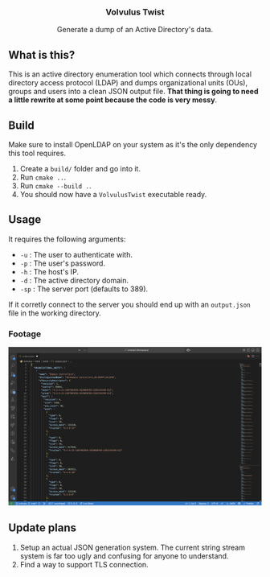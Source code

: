 <div align="center">
  <h3 align="center">Volvulus Twist</h3>
  <p align="center">Generate a dump of an Active Directory's data.</p>
</div>

## What is this?

This is an active directory enumeration tool which connects through local directory access protocol (LDAP) and dumps organizational units (OUs), groups and users into a clean JSON output file. **That thing is going to need a little rewrite at some point because the code is very messy**.

## Build

Make sure to install OpenLDAP on your system as it's the only dependency this tool requires.

1. Create a `build/` folder and go into it.
2. Run `cmake ..`.
3. Run `cmake --build .`.
4. You should now have a `VolvulusTwist` executable ready.

## Usage

It requires the following arguments:

- `-u` : The user to authenticate with.
- `-p` : The user's password.
- `-h` : The host's IP.
- `-d` : The active directory domain.
- `-sp` : The server port (defaults to 389).

If it corretly connect to the server you should end up with an `output.json` file in the working directory.

### Footage

![Output JSON](../repo/volvulus-twist-output-preview.png)

## Update plans

1. Setup an actual JSON generation system. The current string stream system is far too ugly and confusing for anyone to understand.
2. Find a way to support TLS connection.
